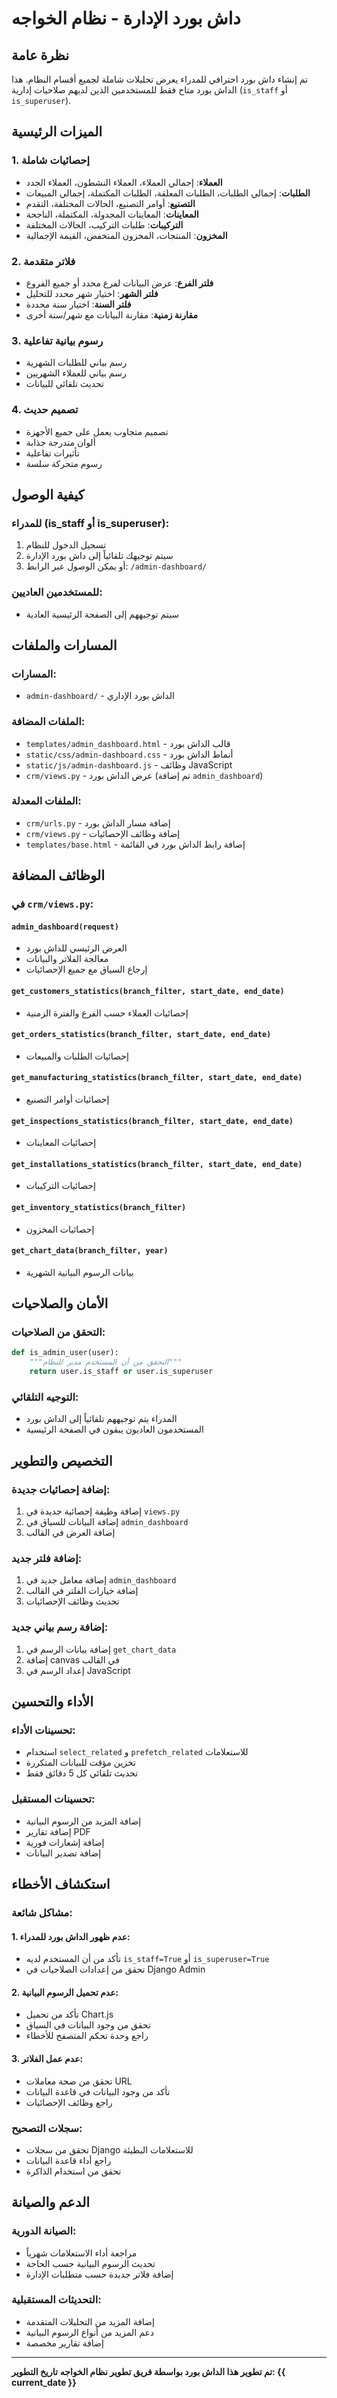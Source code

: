 # داش بورد الإدارة - نظام الخواجه

## نظرة عامة

تم إنشاء داش بورد احترافي للمدراء يعرض تحليلات شاملة لجميع أقسام النظام. هذا الداش بورد متاح فقط للمستخدمين الذين لديهم صلاحيات إدارية (`is_staff` أو `is_superuser`).

## الميزات الرئيسية

### 1. إحصائيات شاملة
- **العملاء**: إجمالي العملاء، العملاء النشطون، العملاء الجدد
- **الطلبات**: إجمالي الطلبات، الطلبات المعلقة، الطلبات المكتملة، إجمالي المبيعات
- **التصنيع**: أوامر التصنيع، الحالات المختلفة، التقدم
- **المعاينات**: المعاينات المجدولة، المكتملة، الناجحة
- **التركيبات**: طلبات التركيب، الحالات المختلفة
- **المخزون**: المنتجات، المخزون المنخفض، القيمة الإجمالية

### 2. فلاتر متقدمة
- **فلتر الفرع**: عرض البيانات لفرع محدد أو جميع الفروع
- **فلتر الشهر**: اختيار شهر محدد للتحليل
- **فلتر السنة**: اختيار سنة محددة
- **مقارنة زمنية**: مقارنة البيانات مع شهر/سنة أخرى

### 3. رسوم بيانية تفاعلية
- رسم بياني للطلبات الشهرية
- رسم بياني للعملاء الشهريين
- تحديث تلقائي للبيانات

### 4. تصميم حديث
- تصميم متجاوب يعمل على جميع الأجهزة
- ألوان متدرجة جذابة
- تأثيرات تفاعلية
- رسوم متحركة سلسة

## كيفية الوصول

### للمدراء (is_staff أو is_superuser):
1. تسجيل الدخول للنظام
2. سيتم توجيهك تلقائياً إلى داش بورد الإدارة
3. أو يمكن الوصول عبر الرابط: `/admin-dashboard/`

### للمستخدمين العاديين:
- سيتم توجيههم إلى الصفحة الرئيسية العادية

## المسارات والملفات

### المسارات:
- `admin-dashboard/` - الداش بورد الإداري

### الملفات المضافة:
- `templates/admin_dashboard.html` - قالب الداش بورد
- `static/css/admin-dashboard.css` - أنماط الداش بورد
- `static/js/admin-dashboard.js` - وظائف JavaScript
- `crm/views.py` - عرض الداش بورد (تم إضافة `admin_dashboard`)

### الملفات المعدلة:
- `crm/urls.py` - إضافة مسار الداش بورد
- `crm/views.py` - إضافة وظائف الإحصائيات
- `templates/base.html` - إضافة رابط الداش بورد في القائمة

## الوظائف المضافة

### في `crm/views.py`:

#### `admin_dashboard(request)`
- العرض الرئيسي للداش بورد
- معالجة الفلاتر والبيانات
- إرجاع السياق مع جميع الإحصائيات

#### `get_customers_statistics(branch_filter, start_date, end_date)`
- إحصائيات العملاء حسب الفرع والفترة الزمنية

#### `get_orders_statistics(branch_filter, start_date, end_date)`
- إحصائيات الطلبات والمبيعات

#### `get_manufacturing_statistics(branch_filter, start_date, end_date)`
- إحصائيات أوامر التصنيع

#### `get_inspections_statistics(branch_filter, start_date, end_date)`
- إحصائيات المعاينات

#### `get_installations_statistics(branch_filter, start_date, end_date)`
- إحصائيات التركيبات

#### `get_inventory_statistics(branch_filter)`
- إحصائيات المخزون

#### `get_chart_data(branch_filter, year)`
- بيانات الرسوم البيانية الشهرية

## الأمان والصلاحيات

### التحقق من الصلاحيات:
```python
def is_admin_user(user):
    """التحقق من أن المستخدم مدير للنظام"""
    return user.is_staff or user.is_superuser
```

### التوجيه التلقائي:
- المدراء يتم توجيههم تلقائياً إلى الداش بورد
- المستخدمون العاديون يبقون في الصفحة الرئيسية

## التخصيص والتطوير

### إضافة إحصائيات جديدة:
1. إضافة وظيفة إحصائية جديدة في `views.py`
2. إضافة البيانات للسياق في `admin_dashboard`
3. إضافة العرض في القالب

### إضافة فلتر جديد:
1. إضافة معامل جديد في `admin_dashboard`
2. إضافة خيارات الفلتر في القالب
3. تحديث وظائف الإحصائيات

### إضافة رسم بياني جديد:
1. إضافة بيانات الرسم في `get_chart_data`
2. إضافة canvas في القالب
3. إعداد الرسم في JavaScript

## الأداء والتحسين

### تحسينات الأداء:
- استخدام `select_related` و `prefetch_related` للاستعلامات
- تخزين مؤقت للبيانات المتكررة
- تحديث تلقائي كل 5 دقائق فقط

### تحسينات المستقبل:
- إضافة المزيد من الرسوم البيانية
- إضافة تقارير PDF
- إضافة إشعارات فورية
- إضافة تصدير البيانات

## استكشاف الأخطاء

### مشاكل شائعة:

#### 1. عدم ظهور الداش بورد للمدراء:
- تأكد من أن المستخدم لديه `is_staff=True` أو `is_superuser=True`
- تحقق من إعدادات الصلاحيات في Django Admin

#### 2. عدم تحميل الرسوم البيانية:
- تأكد من تحميل Chart.js
- تحقق من وجود البيانات في السياق
- راجع وحدة تحكم المتصفح للأخطاء

#### 3. عدم عمل الفلاتر:
- تحقق من صحة معاملات URL
- تأكد من وجود البيانات في قاعدة البيانات
- راجع وظائف الإحصائيات

### سجلات التصحيح:
- تحقق من سجلات Django للاستعلامات البطيئة
- راجع أداء قاعدة البيانات
- تحقق من استخدام الذاكرة

## الدعم والصيانة

### الصيانة الدورية:
- مراجعة أداء الاستعلامات شهرياً
- تحديث الرسوم البيانية حسب الحاجة
- إضافة فلاتر جديدة حسب متطلبات الإدارة

### التحديثات المستقبلية:
- إضافة المزيد من التحليلات المتقدمة
- دعم المزيد من أنواع الرسوم البيانية
- إضافة تقارير مخصصة

---

**تم تطوير هذا الداش بورد بواسطة فريق تطوير نظام الخواجه**
**تاريخ التطوير: {{ current_date }}** 
